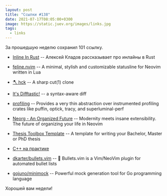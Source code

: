 ```yaml
---
layout: post
title: "Ссылки #138"
date: 2021-07-17T08:05:00+0300
image: https://static.juev.org/images/links.jpg
tags:
  - links
---
```

За прошедшую неделю сохранил 101 ссылку.

* [Inline In Rust](https://matklad.github.io//2021/07/09/inline-in-rust.html) -- Алексей Кладов рассказывает про инлайны в Rust

* [feline.nvim](https://github.com/famiu/feline.nvim) -- A minimal, stylish and customizable statusline for Neovim written in Lua

* [🪓 hck](https://github.com/sstadick/hck) -- A sharp cut(1) clone

* [It's Difftastic!](https://github.com/Wilfred/difftastic) -- a syntax-aware diff

* [profiling](https://github.com/aclysma/profiling) -- Provides a very thin abstraction over instrumented profiling crates like puffin, optick, tracy, and superluminal-perf

* [Neorg - An Organized Future](https://github.com/vhyrro/neorg) -- Modernity meets insane extensibility. The future of organizing your life in Neovim

* [Thesis Toolbox Template](https://github.com/thesis-toolbox/template) -- A template for writing your Bachelor, Master or PhD thesis

* [С++ на практике](https://habr.com/ru/company/jugru/blog/563988/)

* [dkarter/bullets.vim](https://github.com/dkarter/bullets.vim) -- 🔫 Bullets.vim is a Vim/NeoVim plugin for automated bullet lists

* [gojuno/minimock](https://github.com/gojuno/minimock) -- Powerful mock generation tool for Go programming language

Хорошей вам недели!
